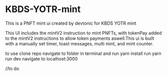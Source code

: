 # KBDS-YOTR-mint
This is a PNFT mint ui created by devtonic for KBDS YOTR mint

This UI includes the mintV2 instruction to mint PNFTs, with tokenPay added to the mintV2 instructions to allow token payments aswell.This ui is built with a manually set timer, toast messages, multi mint, and mint counter. 

to use clone repo
navigate to folder in terminal and run yarn install
run yarn run dev
navigate to localhost:3000


//to do
